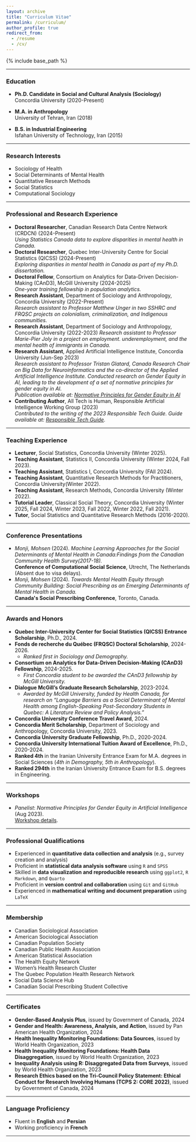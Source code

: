 ```yaml
---
layout: archive
title: "Curriculum Vitae"
permalink: /curriculum/
author_profile: true
redirect_from:
  - /resume
  - /cv/
---
```

{% include base_path %}


---

### Education
- **Ph.D. Candidate in Social and Cultural Analysis (Sociology)**  
  Concordia University (2020-Present)  
    
- **M.A. in Anthropology**  
  University of Tehran, Iran (2018)  
- **B.S. in Industrial Engineering**  
  Isfahan University of Technology, Iran (2015)  

---

### Research Interests
- Sociology of Health
- Social Determinants of Mental Health
- Quantitative Research Methods
- Social Statistics
- Computational Sociology

---

### Professional and Research Experience
- **Doctoral Researcher**, Canadian Research Data Centre Network (CRDCN) (2024-Present)  
  *Using Statistics Canada data to explore disparities in mental health in Canada.*
- **Doctoral Researcher**, Quebec Inter-University Centre for Social Statistics (QICSS) (2024-Present)  
  *Exploring disparities in mental health in Canada as part of my Ph.D. dissertation.*
- **Doctoral Fellow**, Consortium on Analytics for Data-Driven Decision-Making (CAnD3), McGill University (2024-2025)  
  *One-year training fellowship in population analytics.*
- **Research Assistant**, Department of Sociology and Anthropology, Concordia University (2022-Present)  
  *Research assistant to Professor Matthew Unger in two SSHRC and FRQSC projects on colonialism, criminalization, and Indigenous communities.*  
- **Research Assistant**, Department of Sociology and Anthropology, Concordia University (2022-2023)
  *Research assistant to Professor Marie-Pier Joly in a project on employment. underemployment, and the mental health of immigrants in Canada.*
- **Research Assistant**, Applied Artificial Intelligence Institute, Concordia University (Jun-Sep 2023)  
  *Research assistant to Professor Tristan Glatard, Canada Research Chair on Big Data for Neuroinformatics and the co-director of the Applied Artificial Intelligence Institute. Conducted research on Gender Equity in AI, leading to the development of a set of normative principles for gender equity in AI.*  
  *Publication available at: [Normative Principles for Gender Equity in AI](https://affectingmachines.net/)*
- **Contributing Author**, All Tech is Human, Responsible Artificial Intelligence Working Group (2023)  
  *Contributed to the writing of the 2023 Responsible Tech Guide.*
  *Guide available at: [Responsible Tech Guide](https://alltechishuman.org/responsible-tech-guide).*  

---

### Teaching Experience
- **Lecturer**, Social Statistics, Concordia University (Winter 2025).  
- **Teaching Assistant**, Statistics II, Concordia University (Winter 2024, Fall 2023).
- **Teaching Assistant**, Statistics I, Concordia University (FAll 2024).
- **Teaching Assistant**, Quantitative Research Methods for Practitioners, Concordia University(Winter 2022).
- **Teaching Assistant**, Research Methods, Concordia University (Winter 2022).  
- **Tutorial Leader**, Classical Social Theory, Concordia University (Winter 2025, Fall 2024, Winter 2023, Fall 2022, Winter 2022, Fall 2021).  
- **Tutor**, Social Statistics and Quantitative Research Methods (2016-2020).  

---

### Conference Presentations
- *Monji, Mohsen* (2024). *Machine Learning Approaches for the Social Determinants of Mental Health in Canada:Findings from the Canadian Community Health Survey(2017-18).*  
  **Conference of Computational Social Science**, Utrecht, The Netherlands (Absent due to visa delays).  
- *Monji, Mohsen* (2024). *Towards Mental Health Equity through Community Building: Social Prescribing as an Emerging Determinants of Mental Health in Canada.*  
  **Canada's Social Prescribing Conference**, Toronto, Canada.

---

### **Awards and Honors**
- **Quebec Inter-University Center for Social Statistics (QICSS) Entrance Scholarship**, Ph.D., 2024.  
- **Fonds de recherche du Québec (FRQSC) Doctoral Scholarship**, 2024-2026.  
  - *Ranked first in Sociology and Demography.*  
- **Consortium on Analytics for Data-Driven Decision-Making (CAnD3) Fellowship**, 2024-2025.  
  - *First Concordia student to be awarded the CAnD3 fellowship by McGill University.*  
- **Dialogue McGill’s Graduate Research Scholarship**, 2023-2024.  
  - *Awarded by McGill University, funded by Health Canada, for research on “Language Barriers as a Social Determinant of Mental Health among English-Speaking Post-Secondary Students in Quebec: A Literature Review and Policy Analysis.”*  
- **Concordia University Conference Travel Award**, 2024.  
- **Concordia Merit Scholarship**, Department of Sociology and Anthropology, Concordia University, 2023.  
- **Concordia University Graduate Fellowship**, Ph.D., 2020-2024.  
- **Concordia University International Tuition Award of Excellence**, Ph.D., 2020-2024.  
- **Ranked 4th** in the Iranian University Entrance Exam for M.A. degrees in Social Sciences (*4th in Demography, 5th in Anthropology*).
- **Ranked 294th** in the Iranian University Entrance Exam for B.S. degrees in Engineering.  

---

### Workshops
- *Panelist*: *Normative Principles for Gender Equity in Artificial Intelligence* (Aug 2023).  
  [Workshop details](https://www.concordia.ca/cuevents/offices/provost/fourth-space/programming/2023/08/22/affecting-machines.html).

 
---

### **Professional Qualifications**  
- Experienced in **quantitative data collection and analysis** (e.g., survey creation and analysis)  
- Proficient in **statistical data analysis software** using `R` and `SPSS`  
- Skilled in **data visualization and reproducible research** using `ggplot2`, `R Markdown`, and `Quarto`  
- Proficient in **version control and collaboration** using `Git` and `GitHub`  
- Experienced in **mathematical writing and document preparation** using `LaTeX`  

---

### **Membership**
- Canadian Sociological Association  
- American Sociological Association  
- Canadian Population Society  
- Canadian Public Health Association  
- American Statistical Association  
- The Health Equity Network  
- Women’s Health Research Cluster  
- The Quebec Population Health Research Network  
- Social Data Science Hub  
- Canadian Social Prescribing Student Collective  

---

### **Certificates**  
- **Gender-Based Analysis Plus**, issued by Government of Canada, 2024  
- **Gender and Health: Awareness, Analysis, and Action**, issued by Pan American Health Organization, 2024  
- **Health Inequality Monitoring Foundations: Data Sources**, issued by World Health Organization, 2023  
- **Health Inequality Monitoring Foundations: Health Data Disaggregation**, issued by World Health Organization, 2023  
- **Inequality Analysis using R: Disaggregated Data from Surveys**, issued by World Health Organization, 2023  
- **Research Ethics based on the Tri-Council Policy Statement: Ethical Conduct for Research Involving Humans (TCPS 2: CORE 2022)**, issued by Government of Canada, 2024  

---

### **Language Proficiency**  
- Fluent in **English** and **Persian**  
- Working proficiency in **French**  

---

